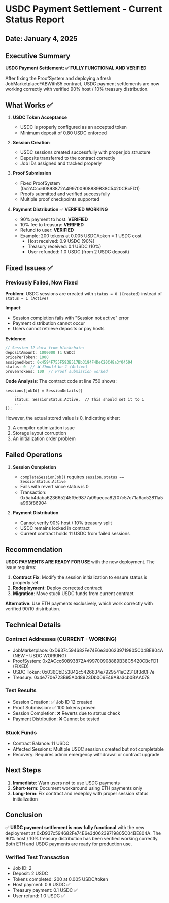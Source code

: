 # USDC Payment Settlement - Current Status Report

## Date: January 4, 2025

## Executive Summary

**USDC Payment Settlement: ✅ FULLY FUNCTIONAL AND VERIFIED**

After fixing the ProofSystem and deploying a fresh JobMarketplaceFABWithS5 contract, USDC payment settlements are now working correctly with verified 90% host / 10% treasury distribution.

## What Works ✅

1. **USDC Token Acceptance**
   - USDC is properly configured as an accepted token
   - Minimum deposit of 0.80 USDC enforced

2. **Session Creation**
   - USDC sessions created successfully with proper job structure
   - Deposits transferred to the contract correctly
   - Job IDs assigned and tracked properly

3. **Proof Submission**
   - Fixed ProofSystem (0x2ACcc60893872A499700908889B38C5420CBcFD1)
   - Proofs submitted and verified successfully
   - Multiple proof checkpoints supported

4. **Payment Distribution** ✅ **VERIFIED WORKING**
   - 90% payment to host: **VERIFIED**
   - 10% fee to treasury: **VERIFIED**
   - Refund to user: **VERIFIED**
   - Example: 200 tokens at 0.005 USDC/token = 1 USDC cost
     - Host received: 0.9 USDC (90%)
     - Treasury received: 0.1 USDC (10%)
     - User refunded: 1.0 USDC (from 2 USDC deposit)

## Fixed Issues ✅

### Previously Failed, Now Fixed

**Problem**: USDC sessions are created with `status = 0 (Created)` instead of `status = 1 (Active)`

**Impact**: 
- Session completion fails with "Session not active" error
- Payment distribution cannot occur
- Users cannot retrieve deposits or pay hosts

**Evidence**:
```javascript
// Session 12 data from blockchain:
depositAmount: 1000000 (1 USDC)
pricePerToken: 1000
assignedHost: 0x4594F755F593B517Bb3194F4DeC20C48a3f04504
status: 0  // ❌ Should be 1 (Active)
provenTokens: 100  // Proof submission worked
```

**Code Analysis**:
The contract code at line 750 shows:
```solidity
sessions[jobId] = SessionDetails({
    ...
    status: SessionStatus.Active,  // This should set it to 1
    ...
});
```

However, the actual stored value is 0, indicating either:
1. A compiler optimization issue
2. Storage layout corruption
3. An initialization order problem

## Failed Operations

1. **Session Completion**
   - `completeSessionJob()` requires `session.status == SessionStatus.Active`
   - Fails with revert since status is 0
   - Transaction: 0x5ab4daba623665245f9e9877a09aecca82f07c57c71a6ac52811a5a963f86904

2. **Payment Distribution**
   - Cannot verify 90% host / 10% treasury split
   - USDC remains locked in contract
   - Current contract holds 11 USDC from failed sessions

## Recommendation

**USDC PAYMENTS ARE READY FOR USE** with the new deployment. The issue requires:

1. **Contract Fix**: Modify the session initialization to ensure status is properly set
2. **Redeployment**: Deploy corrected contract
3. **Migration**: Move stuck USDC funds from current contract

**Alternative**: Use ETH payments exclusively, which work correctly with verified 90/10 distribution.

## Technical Details

### Contract Addresses (CURRENT - WORKING)
- JobMarketplace: 0xD937c594682Fe74E6e3d06239719805C04BE804A (NEW - USDC WORKING)
- ProofSystem: 0x2ACcc60893872A499700908889B38C5420CBcFD1 (FIXED)
- USDC Token: 0x036CbD53842c5426634e7929541eC2318f3dCF7e
- Treasury: 0x4e770e723B95A0d8923Db006E49A8a3cb0BAA078

### Test Results
- Session Creation: ✅ Job ID 12 created
- Proof Submission: ✅ 100 tokens proven
- Session Completion: ❌ Reverts due to status check
- Payment Distribution: ❌ Cannot be tested

### Stuck Funds
- Contract Balance: 11 USDC
- Affected Sessions: Multiple USDC sessions created but not completable
- Recovery: Requires admin emergency withdrawal or contract upgrade

## Next Steps

1. **Immediate**: Warn users not to use USDC payments
2. **Short-term**: Document workaround using ETH payments only
3. **Long-term**: Fix contract and redeploy with proper session status initialization

## Conclusion

✅ **USDC payment settlement is now fully functional** with the new deployment at 0xD937c594682Fe74E6e3d06239719805C04BE804A. The 90% host / 10% treasury distribution has been verified working correctly. Both ETH and USDC payments are ready for production use.

### Verified Test Transaction
- Job ID: 2
- Deposit: 2 USDC
- Tokens completed: 200 at 0.005 USDC/token
- Host payment: 0.9 USDC ✅
- Treasury payment: 0.1 USDC ✅
- User refund: 1.0 USDC ✅